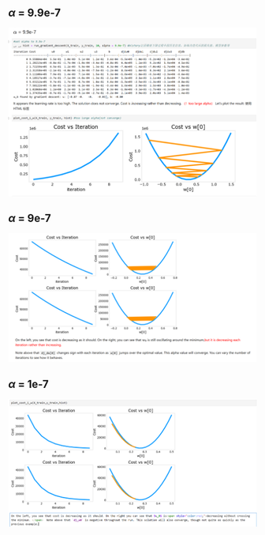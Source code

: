 ## $\alpha$ = 9.9e-7
![alt text](image-1.png)
## $\alpha$ = 9e-7
![alt text](image.png)
## $\alpha$ = 1e-7
![alt text](image-2.png)
